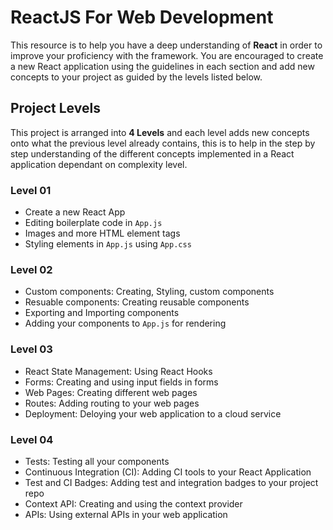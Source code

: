 # ReactJS For Web Development
This resource is to help you have a deep understanding of **React** in order to improve your proficiency with the framework. You are encouraged to create a new React application using the guidelines in each section and add new concepts to your project as guided by the levels listed below.

## Project Levels
This project is arranged into  **4 Levels** and each level adds new concepts onto what the previous level already contains, this is to help in the step by step understanding of the different concepts implemented in a React application dependant on complexity level.

### Level 01
- Create a new React App
- Editing boilerplate code in `App.js`
- Images and more HTML element tags
- Styling elements in `App.js` using `App.css`

### Level 02
- Custom components: Creating, Styling, custom components
- Resuable components: Creating reusable components
- Exporting and Importing components
- Adding your components to `App.js` for rendering

### Level 03
- React State Management: Using React Hooks
- Forms: Creating and using input fields in forms
- Web Pages: Creating different web pages
- Routes: Adding routing to your web pages
- Deployment: Deloying your web application to a cloud service

### Level 04
- Tests: Testing all your components
- Continuous Integration (CI): Adding CI tools to your React Application
- Test and CI Badges: Adding test and integration badges to your project repo
- Context API: Creating and using the context provider
- APIs: Using external APIs in your web application

